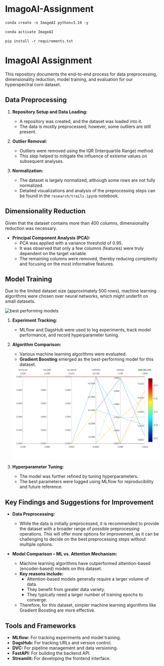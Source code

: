 # ImagoAI-Assignment

```
conda create -n ImageAI python=3.10 -y
```
```
conda activate ImageAI
```
```
pip install -r requirements.txt
```

# ImagoAI Assignment

This repository documents the end-to-end process for data preprocessing, dimensionality reduction, model training, and evaluation for our hyperspectral corn dataset.

## Data Preprocessing

1. **Repository Setup and Data Loading:**  
   - A repository was created, and the dataset was loaded into it.
   - The data is mostly preprocessed; however, some outliers are still present.

2. **Outlier Removal:**  
   - Outliers were removed using the IQR (Interquartile Range) method.
   - This step helped to mitigate the influence of extreme values on subsequent analyses.

3. **Normalization:**  
   - The dataset is largely normalized, although some rows are not fully normalized.
   - Detailed visualizations and analysis of the preprocessing steps can be found in the `research/trails.ipynb` notebook.

## Dimensionality Reduction

Given that the dataset contains more than 400 columns, dimensionality reduction was necessary.

- **Principal Component Analysis (PCA):**  
  - PCA was applied with a variance threshold of 0.95.
  - It was observed that only a few columns (features) were truly dependent on the target variable.
  - The remaining columns were removed, thereby reducing complexity and focusing on the most informative features.

## Model Training

Due to the limited dataset size (approximately 500 rows), machine learning algorithms were chosen over neural networks, which might underfit on small datasets.

<img src="images\image1.png" alt="best performing models" width="500" height="300">

1. **Experiment Tracking:**  
   - MLflow and DagsHub were used to log experiments, track model performance, and record hyperparameter tuning.

2. **Algorithm Comparison:**  
   - Various machine learning algorithms were evaluated.
   - **Gradient Boosting** emerged as the best-performing model for this dataset.
   
   <img src="images\image3.png" alt="best mse on different hyperparameters" width="500" height="300">

3. **Hyperparameter Tuning:**  
   - The model was further refined by tuning hyperparameters.
   - The best parameters were logged using MLflow for reproducibility and future reference.

## Key Findings and Suggestions for Improvement

- **Data Preprocessing:**  
  - While the data is initially preprocessed, it is recommended to provide the dataset with a broader range of possible preprocessing operations. This will offer more options for improvement, as it can be challenging to decide on the best preprocessing steps without multiple options.

- **Model Comparison – ML vs. Attention Mechanism:**  
  - Machine learning algorithms have outperformed attention-based (encoder-based) models on this dataset.
  - **Key reasons include:**
    - Attention-based models generally require a larger volume of data.
    - They benefit from greater data variety.
    - They typically need a larger number of training epochs to converge.
  - Therefore, for this dataset, simpler machine learning algorithms like Gradient Boosting are more effective.


## Tools and Frameworks

- **MLflow:** For tracking experiments and model training.
- **DagsHub:** For tracking URLs and version control.
- **DVC:** For pipeline management and data versioning.
- **FastAPI:** For building the backend API.
- **Streamlit:** For developing the frontend interface.